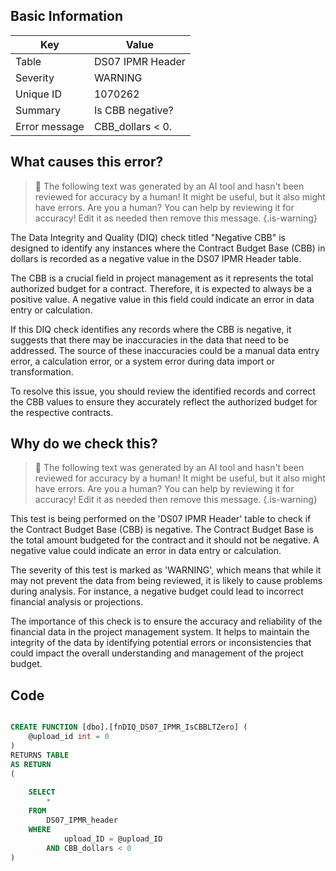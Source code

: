 ## Basic Information
| Key         | Value          |
|-------------|----------------|
| Table       | DS07 IPMR Header |
| Severity    | WARNING |
| Unique ID   | 1070262   |
| Summary     | Is CBB negative? |
| Error message | CBB_dollars < 0. |

## What causes this error?

> :robot: The following text was generated by an AI tool and hasn't been reviewed for accuracy by a human! It might be useful, but it also might have errors. Are you a human? You can help by reviewing it for accuracy! Edit it as needed then remove this message.
{.is-warning}

The Data Integrity and Quality (DIQ) check titled "Negative CBB" is designed to identify any instances where the Contract Budget Base (CBB) in dollars is recorded as a negative value in the DS07 IPMR Header table. 

The CBB is a crucial field in project management as it represents the total authorized budget for a contract. Therefore, it is expected to always be a positive value. A negative value in this field could indicate an error in data entry or calculation.

If this DIQ check identifies any records where the CBB is negative, it suggests that there may be inaccuracies in the data that need to be addressed. The source of these inaccuracies could be a manual data entry error, a calculation error, or a system error during data import or transformation. 

To resolve this issue, you should review the identified records and correct the CBB values to ensure they accurately reflect the authorized budget for the respective contracts.
## Why do we check this?

> :robot: The following text was generated by an AI tool and hasn't been reviewed for accuracy by a human! It might be useful, but it also might have errors. Are you a human? You can help by reviewing it for accuracy! Edit it as needed then remove this message.
{.is-warning}

This test is being performed on the 'DS07 IPMR Header' table to check if the Contract Budget Base (CBB) is negative. The Contract Budget Base is the total amount budgeted for the contract and it should not be negative. A negative value could indicate an error in data entry or calculation. 

The severity of this test is marked as 'WARNING', which means that while it may not prevent the data from being reviewed, it is likely to cause problems during analysis. For instance, a negative budget could lead to incorrect financial analysis or projections. 

The importance of this check is to ensure the accuracy and reliability of the financial data in the project management system. It helps to maintain the integrity of the data by identifying potential errors or inconsistencies that could impact the overall understanding and management of the project budget.
## Code

```sql

CREATE FUNCTION [dbo].[fnDIQ_DS07_IPMR_IsCBBLTZero] (
	@upload_id int = 0
)
RETURNS TABLE
AS RETURN
(
	
	SELECT 
		*
	FROM
		DS07_IPMR_header
	WHERE
			upload_ID = @upload_ID
		AND CBB_dollars < 0
)
```
